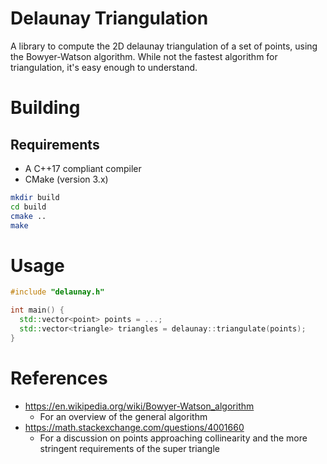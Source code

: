 # Delaunay Triangulation
A library to compute the 2D delaunay triangulation of a set of points, using the Bowyer-Watson algorithm. While not the fastest algorithm for triangulation, it's easy enough to understand.

# Building
## Requirements
* A C++17 compliant compiler
* CMake (version 3.x)

```bash
mkdir build
cd build
cmake ..
make
```

# Usage

```cpp
#include "delaunay.h"

int main() {
  std::vector<point> points = ...;
  std::vector<triangle> triangles = delaunay::triangulate(points);
}
```

# References
* https://en.wikipedia.org/wiki/Bowyer-Watson_algorithm
    - For an overview of the general algorithm
* https://math.stackexchange.com/questions/4001660
    - For a discussion on points approaching collinearity and the more stringent requirements of the super triangle
